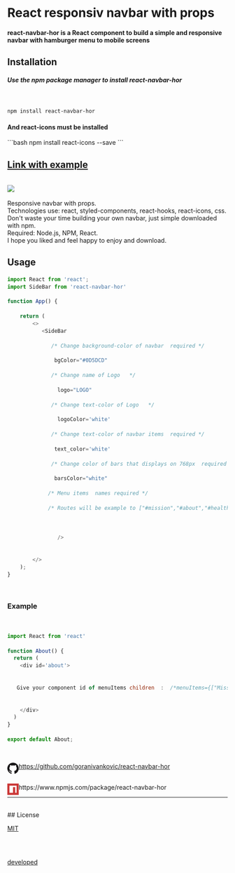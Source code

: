 
<h1>React responsiv navbar with props</h1>



<h4>react-navbar-hor is a React component to build a simple and responsive navbar with hamburger menu to mobile screens</h4>



## Installation

<h5>Use the npm package manager to install react-navbar-hor</h5>

</br>





```bash
npm install react-navbar-hor
```


<h4>And react-icons must be installed</h4>
```bash
npm install react-icons --save
```

</br>

[<h2>Link with example</h2>](https://goranivankovic.github.io/react-navbar-hor/)


</br>




  <img src="https://media.giphy.com/media/PmN6BuVy5VIUzA8zJ0/giphy.gif" heigt="500" width="500" />
  
  
  <p>
  Responsive navbar with props.</br>
  Technologies use: react, styled-components, react-hooks, react-icons, css.</br>
  Don't waste your time building your own navbar, just simple downloaded with npm.</br>
  Required: Node.js, NPM, React.</br>
  I hope you liked and feel happy to enjoy and download.
  

  </p>
  
  
  
  ## Usage

```javascript
import React from 'react';
import SideBar from 'react-navbar-hor'

function App() {
   
    return (  
        <>
           <SideBar
   
              /* Change background-color of navbar  required */
              
               bgColor="#0D5DCD"
          
              /* Change name of Logo   */
              
                logo="LOGO"

              /* Change text-color of Logo   */
              
                logoColor='white'
  
              /* Change text-color of navbar items  required */
              
               text_color='white'
               
              /* Change color of bars that displays on 768px  required */

               barsColor="white"
               
             /* Menu items  names required */ 
             
             /* Routes will be example to ["#mission","#about","#health","#traning","#app","#cntact"] give your div components id names of menuItems*/
             
               
    
                />

           
        </>
    );
}

```

</br>

<h3>Example</h3>


```javascript


import React from 'react'

function About() {
  return (
    <div id='about'>
   
    
   Give your component id of menuItems children  :  /*menuItems={["Mission","About","Health","Traning","App","Contact"]}*/
    

    </div>
  )
}

export default About;


```

</br>

<img align="left" alt="GitHub" width="26px" src="https://raw.githubusercontent.com/github/explore/78df643247d429f6cc873026c0622819ad797942/topics/github/github.png" />https://github.com/goranivankovic/react-navbar-hor

</br>
<img  align="left" alt="GitHub" width="26px" src="https://raw.githubusercontent.com/github/explore/80688e429a7d4ef2fca1e82350fe8e3517d3494d/topics/npm/npm.png" alt="npm" />https://www.npmjs.com/package/react-navbar-hor



<hr></hr>

</br>
## License

[MIT](https://choosealicense.com/licenses/mit/)


</br>

##
[developed](https://github.com/goranivankovic)




